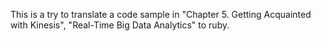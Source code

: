 This is a try to translate a code sample in "Chapter 5. Getting Acquainted with Kinesis", "Real-Time Big Data Analytics" to ruby.
